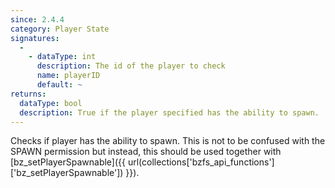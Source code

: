 ```yaml
---
since: 2.4.4
category: Player State
signatures:
  -
    - dataType: int
      description: The id of the player to check
      name: playerID
      default: ~
returns:
  dataType: bool
  description: True if the player specified has the ability to spawn.
---
```


Checks if player has the ability to spawn. This is not to be confused with the SPAWN permission but instead, this should be used together with [bz_setPlayerSpawnable]({{ url(collections['bzfs_api_functions']['bz_setPlayerSpawnable']) }}).
